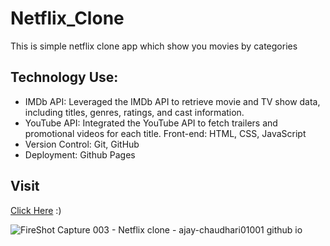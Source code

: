 # Netflix_Clone
This is simple netflix clone app which show you movies by categories

## Technology Use:
- IMDb API: Leveraged the IMDb API to retrieve movie and TV show data, including titles, genres, ratings, and cast information.
- YouTube API: Integrated the YouTube API to fetch trailers and promotional videos for each title.
Front-end: HTML, CSS, JavaScript
- Version Control: Git, GitHub
- Deployment: Github Pages
## Visit
 [Click Here](https://ajay-chaudhari01001.github.io/Netflix_Clone/) :)

![FireShot Capture 003 - Netflix clone - ajay-chaudhari01001 github io](https://github.com/Ajay-Chaudhari01001/Netflix_Clone/assets/55138445/e5108a89-a4fe-4b64-9abc-5b462a180c5f)
